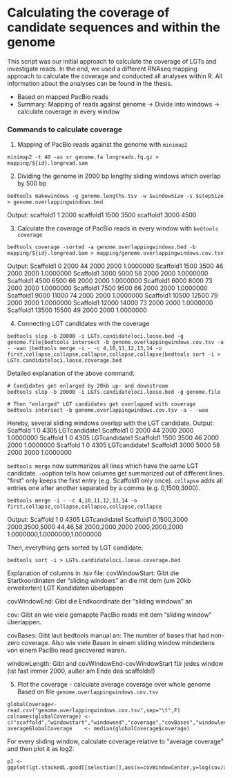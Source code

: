 # Calculating the coverage of candidate sequences and within the genome

This script was our initial approach to calculate the coverage of LGTs and investigate reads. In the end, we used a different RNAseq mapping approach to calculate the coverage and conducted all analyses within R. All information about the analyses can be found in the thesis.

- Based on mapped PacBio reads
- Summary: Mapping of reads against genome -> Divide into windows -> calculate coverage in every window

### Commands to calculate coverage

1. Mapping of PacBio reads against the genome with `minimap2`

```
minimap2 -t 40 -ax sr genome.fa longreads.fq.gz > mapping/${id}.longread.sam
```

2. Dividing the genome in 2000 bp lengthy sliding windows which overlap by 500 bp
```
bedtools makewindows -g genome.lengths.tsv -w $windowSize -s $stepSize > genome.overlappingwindows.bed
```
Output:
scaffold1 1        2000
scaffold1 1500 3500
scaffold1 3000 4500

3. Calculate the coverage of PacBio reads in every window with `bedtools coverage`
```
bedtools coverage -sorted -a genome.overlappingwindows.bed -b mapping/${id}.longread.bam > mapping/genome.overlappingwindows.cov.tsv
```

Output:
Scaffold1	0	    2000	44	2000	2000	1.0000000
Scaffold1	1500	3500	46	2000	2000	1.0000000
Scaffold1	3000	5000	58	2000	2000	1.0000000
Scaffold1	4500	6500	66	2000	2000	1.0000000
Scaffold1	6000	8000	73	2000	2000	1.0000000
Scaffold1	7500	9500	66	2000	2000	1.0000000
Scaffold1	9000	11000	74	2000	2000	1.0000000
Scaffold1	10500	12500	79	2000	2000	1.0000000
Scaffold1	12000	14000	73	2000	2000	1.0000000
Scaffold1	13500	15500	49	2000	2000	1.0000000

4. Connecting LGT candidates with the coverage
```
bedtools slop -b 20000 -i LGTs.candidateloci.loose.bed -g genome.file|bedtools intersect -b genome.overlappingwindows.cov.tsv -a - -wao |bedtools merge -i - -c 4,10,11,12,13,14 -o first,collapse,collapse,collapse,collapse,collapse|bedtools sort -i > LGTs.candidateloci.loose.coverage.bed
```
Detailed explanation of the above command:
```
# Candidates get enlarged by 20kb up- and downstream
bedtools slop -b 20000 -i LGTs.candidateloci.loose.bed -g genome.file

# Then "enlarged" LGT candidates get overlapped with coverage
bedtools intersect -b genome.overlappingwindows.cov.tsv -a - -wao
```
Hereby, several sliding windows overlap with the LGT candidate.
Output:
Scaffold  1  0  4305 LGTcandidate1 Scaffold1	0	    2000	44	2000	2000	1.0000000
Scaffold  1  0  4305 LGTcandidate1 Scaffold1	1500	3500	46	2000	2000	1.0000000
Scaffold  1  0  4305 LGTcandidate1 Scaffold1	3000	5000	58	2000	2000	1.0000000

`bedtools merge` now summarizes all lines which have the same LGT candidate. `-o`option tells how columns get summarized out of different lines. "first" only keeps the first entry (e.g. Scaffold1 only once). `collapse` adds all entries one after another separated by a comma (e.g. 0,1500,3000).

```
bedtools merge -i - -c 4,10,11,12,13,14 -o first,collapse,collapse,collapse,collapse,collapse
```
Output:
Scaffold  1  0  4305 LGTcandidate1 Scaffold1	0,1500,3000	    2000,3500,5000	44,46,58	2000,2000,2000	2000,2000,2000	1.0000000,1.0000000,1.0000000

Then, everything gets sorted by LGT candidate:
```
bedtools sort -i > LGTs.candidateloci.loose.coverage.bed
```

Explanation of columns in .tsv file:
covWindowStart: Gibt die Startkoordinaten der “sliding windows” an die mit dem (um 20kb erweiterten) LGT Kandidaten überlappen

covWindowEnd: Gibt die Endkoordinate der “sliding windows” an

cov: Gibt an wie viele gemappte PacBio reads mit dem “sliding window” überlappen.

covBases: Gibt laut bedtools manual an: The number of bases that had non-zero coverage. Also wie viele Basen in einem sliding window mindestens von einem PacBio read gecovered waren.

windowLength: Gibt and covWindowEnd-covWindowStart für jedes window (ist fast immer 2000, außer am Ende des scaffolds!)

5. Plot the coverage - calculate average coverage over whole genome
Based on file `genome.overlappingwindows.cov.tsv`
```
globalCoverage<-read.csv("genome.overlappingwindows.cov.tsv",sep="\t",F)
colnames(globalCoverage) <- c("scaffold","windowstart","windowend","coverage","covBases","windowlength","fractionCovered")
averageGlobalCoverage    <- median(globalCoverage$coverage)
```

For every sliding window, calculate coverage relative to "average coverage" and then plot it as log2:
```
p1 <-     ggplot(lgt.stackedL.good[[selection]],aes(x=covWindowCenter,y=log(cov/averageGlobalCoverage,2)))
```
